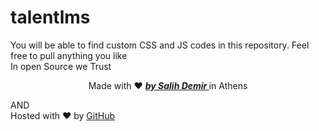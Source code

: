 # talentlms
You will be able to find custom CSS and JS codes in this repository.
Feel free to pull anything you like
<br>
In open Source we Trust
<footer>
<p class="love" style="text-align:center;">Made with ❤ <a href="https://github.com/salihhdemirr"><strong><i> by Salih Demir </i></strong></a> in Athens</p>
<span>AND</span>
<br>
<div class="gist-meta">Hosted with ❤ by <a href="https://github.com">GitHub</a> </div>
</footer>

